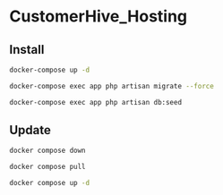 ﻿# CustomerHive_Hosting

## Install


```bash
docker-compose up -d
```
```bash
docker-compose exec app php artisan migrate --force
```

```bash
docker-compose exec app php artisan db:seed
```
## Update

```bash
docker compose down
```
```bash
docker compose pull
```

```bash
docker compose up -d
```

